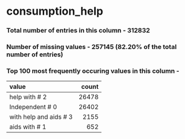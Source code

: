 
# consumption_help

### Total number of entries in this column - 312832

### Number of missing values - 257145 (82.20% of the total number of entries)

### Top 100 most frequently occuring values in this column -

| value                  |   count |
|:-----------------------|--------:|
| help with # 2          |   26478 |
| Independent # 0        |   26402 |
| with help and aids # 3 |    2155 |
| aids with # 1          |     652 |
